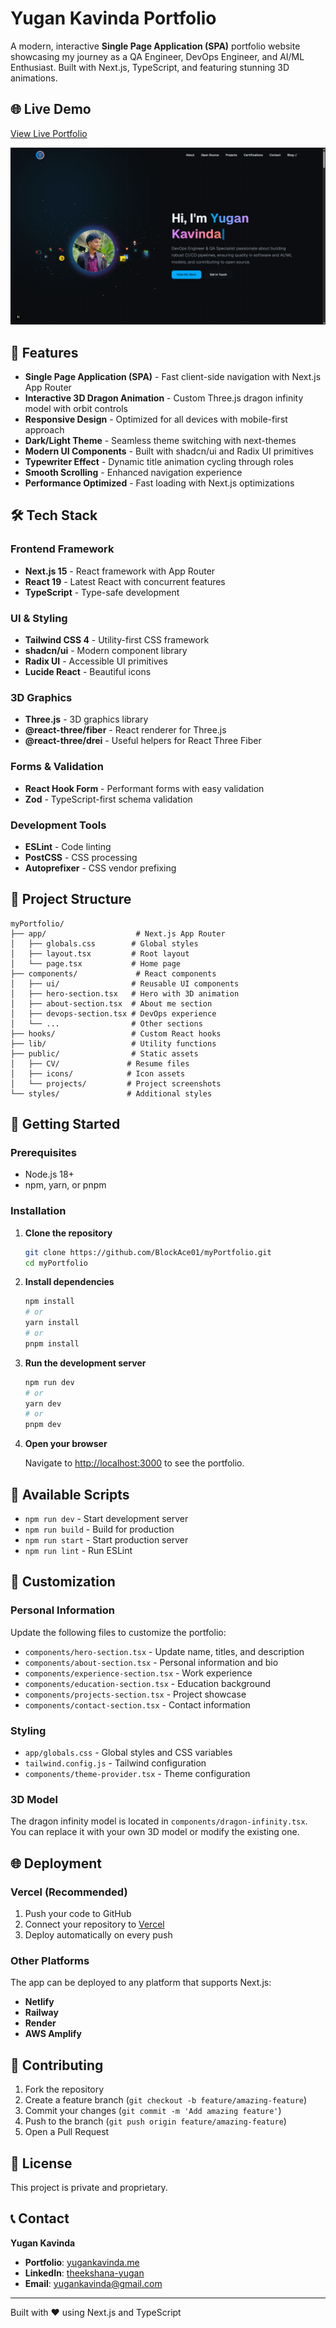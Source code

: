 # Yugan Kavinda Portfolio

A modern, interactive **Single Page Application (SPA)** portfolio website showcasing my journey as a QA Engineer, DevOps Engineer, and AI/ML Enthusiast. Built with Next.js, TypeScript, and featuring stunning 3D animations.

## 🌐 Live Demo

[View Live Portfolio](https://www.yugankavinda.me/)

![Portfolio Preview](./public/preview.png)

## 🚀 Features

- **Single Page Application (SPA)** - Fast client-side navigation with Next.js App Router
- **Interactive 3D Dragon Animation** - Custom Three.js dragon infinity model with orbit controls
- **Responsive Design** - Optimized for all devices with mobile-first approach
- **Dark/Light Theme** - Seamless theme switching with next-themes
- **Modern UI Components** - Built with shadcn/ui and Radix UI primitives
- **Typewriter Effect** - Dynamic title animation cycling through roles
- **Smooth Scrolling** - Enhanced navigation experience
- **Performance Optimized** - Fast loading with Next.js optimizations

## 🛠️ Tech Stack

### Frontend Framework
- **Next.js 15** - React framework with App Router
- **React 19** - Latest React with concurrent features
- **TypeScript** - Type-safe development

### UI & Styling
- **Tailwind CSS 4** - Utility-first CSS framework
- **shadcn/ui** - Modern component library
- **Radix UI** - Accessible UI primitives
- **Lucide React** - Beautiful icons

### 3D Graphics
- **Three.js** - 3D graphics library
- **@react-three/fiber** - React renderer for Three.js
- **@react-three/drei** - Useful helpers for React Three Fiber

### Forms & Validation
- **React Hook Form** - Performant forms with easy validation
- **Zod** - TypeScript-first schema validation

### Development Tools
- **ESLint** - Code linting
- **PostCSS** - CSS processing
- **Autoprefixer** - CSS vendor prefixing

## 📁 Project Structure

```
myPortfolio/
├── app/                    # Next.js App Router
│   ├── globals.css        # Global styles
│   ├── layout.tsx         # Root layout
│   └── page.tsx           # Home page
├── components/             # React components
│   ├── ui/                # Reusable UI components
│   ├── hero-section.tsx   # Hero with 3D animation
│   ├── about-section.tsx  # About me section
│   ├── devops-section.tsx # DevOps experience
│   └── ...                # Other sections
├── hooks/                 # Custom React hooks
├── lib/                   # Utility functions
├── public/                # Static assets
│   ├── CV/               # Resume files
│   ├── icons/            # Icon assets
│   └── projects/         # Project screenshots
└── styles/               # Additional styles
```

## 🚀 Getting Started

### Prerequisites

- Node.js 18+
- npm, yarn, or pnpm

### Installation

1. **Clone the repository**
   ```bash
   git clone https://github.com/BlockAce01/myPortfolio.git
   cd myPortfolio
   ```

2. **Install dependencies**
   ```bash
   npm install
   # or
   yarn install
   # or
   pnpm install
   ```

3. **Run the development server**
   ```bash
   npm run dev
   # or
   yarn dev
   # or
   pnpm dev
   ```

4. **Open your browser**

   Navigate to [http://localhost:3000](http://localhost:3000) to see the portfolio.

## 📜 Available Scripts

- `npm run dev` - Start development server
- `npm run build` - Build for production
- `npm run start` - Start production server
- `npm run lint` - Run ESLint

## 🎨 Customization

### Personal Information

Update the following files to customize the portfolio:

- `components/hero-section.tsx` - Update name, titles, and description
- `components/about-section.tsx` - Personal information and bio
- `components/experience-section.tsx` - Work experience
- `components/education-section.tsx` - Education background
- `components/projects-section.tsx` - Project showcase
- `components/contact-section.tsx` - Contact information

### Styling

- `app/globals.css` - Global styles and CSS variables
- `tailwind.config.js` - Tailwind configuration
- `components/theme-provider.tsx` - Theme configuration

### 3D Model

The dragon infinity model is located in `components/dragon-infinity.tsx`. You can replace it with your own 3D model or modify the existing one.

## 🌐 Deployment

### Vercel (Recommended)

1. Push your code to GitHub
2. Connect your repository to [Vercel](https://vercel.com)
3. Deploy automatically on every push

### Other Platforms

The app can be deployed to any platform that supports Next.js:

- **Netlify**
- **Railway**
- **Render**
- **AWS Amplify**

## 🤝 Contributing

1. Fork the repository
2. Create a feature branch (`git checkout -b feature/amazing-feature`)
3. Commit your changes (`git commit -m 'Add amazing feature'`)
4. Push to the branch (`git push origin feature/amazing-feature`)
5. Open a Pull Request

## 📄 License

This project is private and proprietary.

## 📞 Contact

**Yugan Kavinda**
- **Portfolio**: [yugankavinda.me](https://www.yugankavinda.me/)
- **LinkedIn**: [theekshana-yugan](https://www.linkedin.com/in/theekshana-yugan/)
- **Email**: yugankavinda@gmail.com

---

Built with ❤️ using Next.js and TypeScript